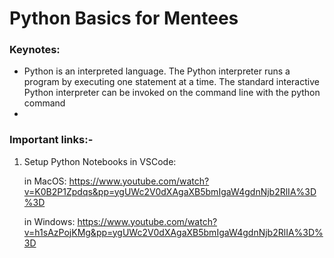 # Python Basics for Mentees

### Keynotes:
- Python is an interpreted language. The Python interpreter runs a program by executing one statement at a time. The standard interactive Python interpreter can be invoked on the command line with the python command
- 
### Important links:-
 1. Setup Python Notebooks in VSCode:
 
    in MacOS: https://www.youtube.com/watch?v=K0B2P1Zpdqs&pp=ygUWc2V0dXAgaXB5bmIgaW4gdnNjb2RlIA%3D%3D

    in Windows: https://www.youtube.com/watch?v=h1sAzPojKMg&pp=ygUWc2V0dXAgaXB5bmIgaW4gdnNjb2RlIA%3D%3D